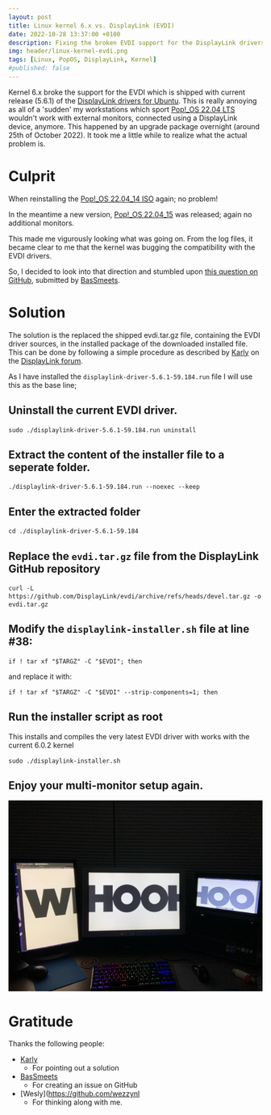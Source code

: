 ```yaml
---
layout: post
title: Linux kernel 6.x vs. DisplayLink (EVDI)
date: 2022-10-28 13:37:00 +0100
description: Fixing the broken EVDI support for the DisplayLink drivers
img: header/linux-kernel-evdi.png
tags: [Linux, PopOS, DisplayLink, Kernel]
#published: false
---
```


Kernel 6.x broke the support for the EVDI which is shipped with current release (5.6.1) of the [DisplayLink drivers for Ubuntu](https://www.synaptics.com/products/displaylink-graphics/downloads/ubuntu). This is really annoying as all of a 'sudden' my workstations which sport [Pop!_OS 22.04 LTS](https://pop.system76.com/) wouldn't work with external monitors, connected using a DisplayLink device, anymore. This happened by an upgrade package overnight (around 25th of October 2022). It took me a little while to realize what the actual problem is.

# Culprit

When reinstalling the [Pop!_OS 22.04_14 ISO](https://iso.pop-os.org/22.04/amd64/intel/14/pop-os_22.04_amd64_intel_14.iso) again; no problem!

In the meantime a new version, [Pop!_OS 22.04_15](https://iso.pop-os.org/22.04/amd64/intel/15/pop-os_22.04_amd64_intel_15.iso) was released; again no additional monitors.

This made me vigurously looking what was going on. From the log files, it became clear to me that the kernel was bugging the compatibility with the EVDI drivers. 

So, I decided to look into that direction and stumbled upon [this question on GitHub](https://github.com/DisplayLink/evdi/issues/383), submitted by [BasSmeets](https://github.com/BasSmeets).

# Solution

The solution is the replaced the shipped evdi.tar.gz file, containing the EVDI driver sources, in the installed package of the downloaded installed file. This can be done by following a simple procedure as described by [Karly](https://www.displaylink.org/forum/member.php?u=23243) on the [DisplayLink forum](https://www.displaylink.org/forum/showpost.php?p=92453&postcount=3).

As I have installed the `displaylink-driver-5.6.1-59.184.run` file I will use this as the base line;

## Uninstall the current EVDI driver. 

    sudo ./displaylink-driver-5.6.1-59.184.run uninstall

## Extract the content of the installer file to a seperate folder.

    ./displaylink-driver-5.6.1-59.184.run --noexec --keep

## Enter the extracted folder

    cd ./displaylink-driver-5.6.1-59.184

## Replace the `evdi.tar.gz` file from the DisplayLink GitHub repository

    curl -L https://github.com/DisplayLink/evdi/archive/refs/heads/devel.tar.gz -o evdi.tar.gz

## Modify the `displaylink-installer.sh` file at line #38:

    if ! tar xf "$TARGZ" -C "$EVDI"; then

and replace it with:

    if ! tar xf "$TARGZ" -C "$EVDI" --strip-components=1; then

## Run the installer script as root

This installs and compiles the very latest EVDI driver with works with the current 6.0.2 kernel

    sudo ./displaylink-installer.sh  

## Enjoy your multi-monitor setup again.

![WHOOHOO](assets/img/linux-kernel-evdi-whoohoo.png)

# Gratitude

Thanks the following people:

*   [Karly](https://www.displaylink.org/forum/member.php?u=23243)
    *   For pointing out a solution
*   [BasSmeets](https://github.com/BasSmeets)
    *   For creating an issue on GitHub
*   [Wesly](https://github.com/wezzynl
    *   For thinking along with me.
